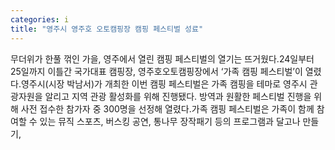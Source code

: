 ```yaml
---
categories: i
title: "영주시 영주호 오토캠핑장 캠핑 페스티벌 성료"
---
```

무더위가 한풀 꺾인 가을, 영주에서 열린 캠핑 페스티벌의 열기는 뜨거웠다.24일부터 25일까지 이틀간 국가대표 캠핑장, 영주호오토캠핑장에서 &lsquo;가족 캠핑 페스티벌&rsquo;이 열렸다.영주시(시장 박남서)가 개최한 이번 캠핑 페스티벌은 가족 캠핑을 테마로 영주시 관광자원을 알리고 지역 관광 활성화를 위해 진행됐다. 방역과 원활한 페스티벌 진행을 위해 사전 접수한 참가자 중 300명을 선정해 열렸다.가족 캠핑 페스티벌은 가족이 함께 참여할 수 있는 뮤직 스포츠, 버스킹 공연, 통나무 장작패기 등의 프로그램과 달고나 만들기,